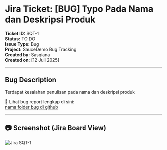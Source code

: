 # Jira Ticket: [BUG] Typo Pada Nama dan Deskripsi Produk

**Ticket ID:** SQT-1  
**Status:** TO DO  
**Issue Type:** Bug  
**Project:** SauceDemo Bug Tracking  
**Created by:** Sasqiana  
**Created on:** [12 Juli 2025]

---

## Bug Description

Terdapat kesalahan penulisan pada nama dan deskripsi produk

📎 Lihat bug report lengkap di sini:  
[nama folder bug di github](../../bug-reports/ui/typo-at-products-page.md)

---

## 📷 Screenshot (Jira Board View)

![Jira SQT-1](../../documentations/jira-SQT-01.png)
